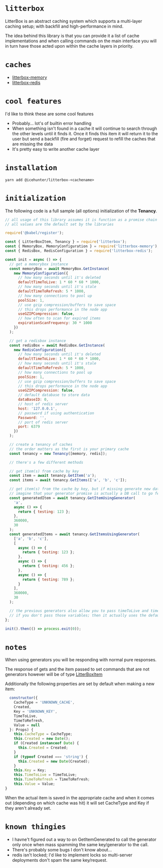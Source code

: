 # `litterbox`

LitterBox is an abstract caching system which supports a multi-layer caching setup; with backfill and high-performance in mind.

The idea behind this library is that you can provide it a list of cache implementations and when calling commands on the main interface you will in turn have those acted upon within the cache layers in priority.

# `caches`

- [litterbox-memory](https://github.com/Icehunter/litterbox/tree/master/node/packages/LitterBox.Memory)
- [litterbox-redis](https://github.com/Icehunter/litterbox/tree/master/node/packages/LitterBox.Redis)

# `cool features`

I'd like to think these are some cool features

- Probably... lot's of builtin error handling
- When something isn't found in a cache it will continue to search through the other levels until it finds it. Once it finds this item it will return it to the user but send a backfill (fire and forget) request to refill the caches that are missing the data
- It's pretty easy to write another cache layer

# `installation`

```shell
yarn add @icehunter/litterbox-<cachename>
```

# `initialization`

The following code is a full sample (all options) initialization of the **Tenancy**.

```javascript
// all usage of this library assumes it is function as a promise chain or uses async/await
// all values are the default set by the libraries

require('@babel/register');

const { LitterBoxItem, Tenancy } = require('litterbox');
const { MemoryBox, MemoryConfiguration } = require('litterbox-memory');
const { RedisBox, RedisConfiguration } = require('litterbox-redis');

const init = async () => {
  // get a memorybox instance
  const memoryBox = await MemoryBox.GetInstance(
    new MemoryConfiguration({
      // how many seconds until it's deleted
      defaultTimeToLive: 1 * 60 * 60 * 1000,
      // how many seconds until it's stale
      defaultTimeToRefresh: 5 * 1000,
      // how many connections to pool up
      poolSize: 1,
      // use gzip compression/buffers to save space
      // this drops performance in the node app
      useGZIPCompression: false,
      // how often to scan for expired items
      expirationScanFrequency: 30 * 1000
    })
  );

  // get a redisbox instance
  const redisBox = await RedisBox.GetInstance(
    new RedisConfiguration({
      // how many seconds until it's deleted
      defaultTimeToLive: 1 * 60 * 60 * 1000,
      // how many seconds until it's stale
      defaultTimeToRefresh: 5 * 1000,
      // how many connections to pool up
      poolSize: 1,
      // use gzip compression/buffers to save space
      // this drops performance in the node app
      useGZIPCompression: false,
      // default database to store data
      dataBaseID: 0,
      // host of redis server
      host: '127.0.0.1',
      // password if using authentication
      Password: '',
      // port of redis server
      port: 6379
    })
  );

  // create a tenancy of caches
  // the order matters as the first is your primary cache
  const tenancy = new Tenancy([memory, redis]);

  // there's a few different methods

  // get item(s) from cache by key
  const item = await tenancy.GetItem('a');
  const items = await tenancy.GetItems(['a', 'b', 'c']);

  // get item(s) from the cache by key, but if missing generate new data
  // imagine that your generator promise is actually a DB call to go fetch the data, or another type of DB
  const generatedItem = await tenancy.GetItemUsingGenerator(
    'a',
    async () => {
      return { testing: 123 };
    },
    360000,
    30
  );
  const generatedItems = await tenancy.GetItemsUsingGenerator(
    ['a', 'b', 'c'],
    [
      async () => {
        return { testing: 123 };
      },
      async () => {
        return { testing: 456 };
      },
      async () => {
        return { testing: 789 };
      }
    ],
    360000,
    30
  );

  // the previous generators also allow you to pass timeToLive and timeToRefresh as the last two params to GetX. In "seconds"
  // if you don't pass those variables; then it actually uses the default caching times setup in the config of the cache when making the tenancy. These are per query overrides
};

init().then(() => process.exit(0));
```

# `notes`

When using generators you will be responding with normal pure responses.

The response of gets and the item passed to set commands that are not generators however will be of type [LitterBoxItem](https://github.com/Icehunter/litterbox/blob/master/node/packages/LitterBox/src/Models/LitterBoxItem.js)

Additionally the following properties are set by default when making a new item:

```javascript
  constructor({
    CacheType = 'UNKNOWN_CACHE',
    Created,
    Key = 'UNKNOWN_KEY',
    TimeToLive,
    TimeToRefresh,
    Value = null
  }: Props) {
    this.CacheType = CacheType;
    this.Created = new Date();
    if (Created instanceof Date) {
      this.Created = Created;
    }
    if (typeof Created === 'string') {
      this.Created = new Date(Created);
    }
    this.Key = Key;
    this.TimeToLive = TimeToLive;
    this.TimeToRefresh = TimeToRefresh;
    this.Value = Value;
}
```

When the actual item is saved in the appropriate cache and when it comes out (depending on which cache was hit) it will set CacheType and Key if they aren't already set.

# `known thingies`

- I havne't figured out a way to on GetItemGenerated to call the generator only once when mass spamming the same key/generator to the call.
- There's probably some bugs I don't know about...
- redis isn't locked; I'd like to implement locks so multi-server deployments don't spam the same key/request.
